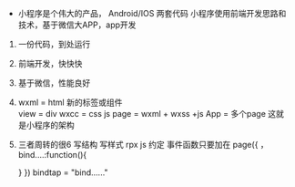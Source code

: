 - 小程序是个伟大的产品，
Android/IOS  两套代码
小程序使用前端开发思路和技术，基于微信大APP，app开发
1. 一份代码，到处运行
2. 前端开发，快快快
3. 基于微信，性能良好

1. wxml = html
  新的标签或组件  
  view = div
  wxcc = css
  js
  page = wxml + wxss +js
  App = 多个page
  这就是小程序的架构 
2. 三者周转的很6
  写结构
  写样式  rpx
  js 约定 事件函数只要加在
  page({
    ，
    bind....:function(){

    }
  })
  bindtap = "bind......"

